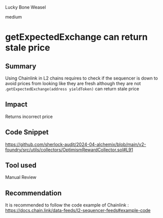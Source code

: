 Lucky Bone Weasel

medium

# getExpectedExchange can return stale price

## Summary

Using Chainlink in L2 chains requires to check if the sequencer is down to avoid prices from looking like they are fresh although they are not .`getExpectedExchange(address yieldToken)` can return stale price 

## Impact

Returns incorrect price

## Code Snippet
https://github.com/sherlock-audit/2024-04-alchemix/blob/main/v2-foundry/src/utils/collectors/OptimismRewardCollector.sol#L91

## Tool used

Manual Review

## Recommendation
It is recommended to follow the code example of Chainlink : https://docs.chain.link/data-feeds/l2-sequencer-feeds#example-code